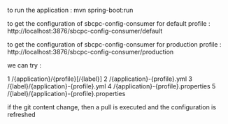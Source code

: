
to run the application : 
    mvn spring-boot:run

to get the configuration of sbcpc-config-consumer for default profile :
    http://localhost:3876/sbcpc-config-consumer/default
    
    
to get the configuration of sbcpc-config-consumer for production profile :
    http://localhost:3876/sbcpc-config-consumer/production
    
we can try :

1 /{application}/{profile}[/{label}]
2 /{application}-{profile}.yml
3 /{label}/{application}-{profile}.yml
4 /{application}-{profile}.properties
5 /{label}/{application}-{profile}.properties
    
    
if the git content change, then a pull is executed and the configuration is refreshed

